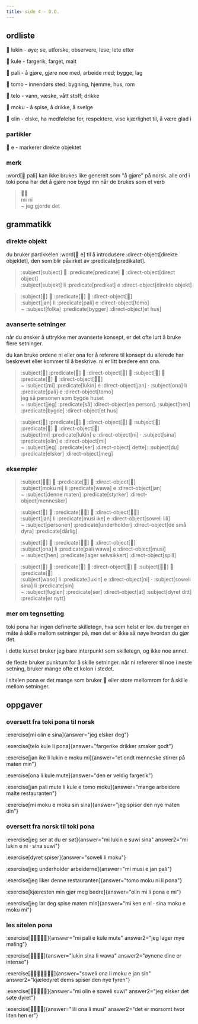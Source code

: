 ```yaml
---
title: side 4 - D.O.
---
```


## ordliste

󱤮 lukin - øye; se, utforske, observere, lese; lete etter

󱤞 kule - fargerik, farget, malt

󱥉 pali - å gjøre, gjøre noe med, arbeide med; bygge, lag

󱥭 tomo - innendørs sted; bygning, hjemme, hus, rom

󱥪 telo - vann, væske, vått stoff; drikke

󱤶 moku - å spise, å drikke, å svelge

󱥅 olin - elske, ha medfølelse for, respektere, vise kjærlighet til, å være glad i

### partikler

󱤉 e - markerer direkte objektet

### merk
 :word[󱥉 pali] kan ikke brukes like generelt som "å gjøre" på norsk. alle ord i toki pona har det å gjøre noe bygd inn når de brukes som et verb 

> 󱤴󱥁 \
> mi ni \
> ~ jeg gjorde det

## grammatikk
### direkte objekt

du bruker partikkelen :word[󱤉 e] til å introdusere :direct-object[direkte objektet], den som blir påvirket av :predicate[predikatet].

> :subject[subject] 󱤧 :predicate[predicate] 󱤉 :direct-object[direct object] \
> :subject[subjekt] li :predicate[predikat] e :direct-object[direkte objekt]

> :subject[󱤑] 󱤧 :predicate[󱥉] 󱤉 :direct-object[󱥭] \
> :subject[jan] li :predicate[pali] e :direct-object[tomo] \
> ~ :subject[folka] :predicate[bygger] :direct-object[et hus]

### avanserte setninger

når du ønsker å uttrykke mer avanserte konsept, er det ofte lurt å bruke flere setninger.

du kan bruke ordene ni eller ona for å referere til konsept du allerede har beskrevet eller kommer til å beskrive. ni er litt bredere enn ona. 

> :subject[󱤴] :predicate[󱤮] 󱤉 :direct-object[󱤑] 󱦜 :subject[󱥆] 󱤧 :predicate[󱥉] 󱤉 :direct-object[󱥭󱤴] \
> ~ :subject[mi] :predicate[lukin] e :direct-object[jan] · :subject[ona] li :predicate[pali] e :direct-object[tomo] \
> jeg så personen som bygde huset \
> ~ :subject[jeg] :predicate[så] :direct-object[en person]. :subject[hen] :predicate[bygde] :direct-object[et hus]

> :subject[󱤴] :predicate[󱤮] 󱤉 :direct-object[󱥁] 󱦜 :subject[󱥞] :predicate[󱥅] 󱤉 :direct-object[󱤴] \
> :subject[mi] :predicate[lukin] e :direct-object[ni] · :subject[sina] :predicate[olin] e :direct-object[mi] \
> ~ :subject[jeg] :predicate[ser] :direct-object[ dette]: :subject[du] :predicate[elsker] :direct-object[meg]

### eksempler

> :subject[󱤶󱥁] 󱤧 :predicate[󱥵] 󱤉 :direct-object[󱤑] \
> :subject[moku ni] li :predicate[wawa] e :direct-object[jan] \
> ~ :subject[denne maten] :predicate[styrker] :direct-object[mennesker]

> :subject[󱤑] 󱤧 :predicate[󱤻󱤍] 󱤉 :direct-object[󱥢󱤨] \
> :subject[jan] li :predicate[musi ike] e :direct-object[soweli lili] \
> ~ :subject[personen] :predicate[underholder] :direct-object[de små dyra] :predicate[dårlig]

> :subject[󱥆] 󱤧 :predicate[󱥉󱥵] 󱤉 :direct-object[󱤻] \
> :subject[ona] li :predicate[pali wawa] e :direct-object[musi] \
> ~ :subject[hen] :predicate[lager selvsikkert] :direct-object[spill]

> :subject[󱥴] 󱤧 :predicate[󱤮] 󱤉 :direct-object[󱥁] 󱦜 :subject[󱥢󱥞] 󱤧 :predicate[󱥝] \
> :subject[waso] li :predicate[lukin] e :direct-object[ni] · :subject[soweli sina] li :predicate[sin] \
> ~ :subject[fuglen] :predicate[ser] :direct-object[at] :subject[dyret ditt] :predicate[er nytt]

### mer om tegnsetting

toki pona har ingen definerte skilletegn, hva som helst er lov. du trenger en måte å skille mellom setninger på, men det er ikke så nøye hvordan du gjør det.

i dette kurset bruker jeg bare interpunkt som skilletegn, og ikke noe annet.

de fleste bruker punktum for å skille setninger. når ni refererer til noe i neste setning, bruker mange ofte et kolon i stedet.

i sitelen pona er det mange som bruker 󱦜 eller store mellomrom for å skille mellom setninger.

## oppgaver
### oversett fra toki pona til norsk
:exercise[mi olin e sina]{answer="jeg elsker deg"}

:exercise[telo kule li pona]{answer="fargerike drikker smaker godt"}

:exercise[jan ike li lukin e moku mi]{answer="et ondt menneske stirrer på maten min"}

:exercise[ona li kule mute]{answer="den er veldig fargerik"}

:exercise[jan pali mute li kule e tomo moku]{answer="mange arbeidere malte restauranten"}

:exercise[mi moku e moku sin sina]{answer="jeg spiser den nye maten din"}

### oversett fra norsk til toki pona 
:exercise[jeg ser at du er søt]{answer="mi lukin e suwi sina" answer2="mi lukin e ni · sina suwi"}

:exercise[dyret spiser]{answer="soweli li moku"}

:exercise[jeg underholder arbeiderne]{answer="mi musi e jan pali"}

:exercise[jeg liker denne restauranten]{answer="tomo moku ni li pona"}

:exercise[kjæresten min gjør meg bedre]{answer="olin mi li pona e mi"}

:exercise[jeg lar deg spise maten min]{answer="mi ken e ni · sina moku e moku mi"}

### les sitelen pona
:exercise[󱤴󱥉󱤉󱤞󱤼]{answer="mi pali e kule mute" answer2="jeg lager mye maling"}

:exercise[󱤮󱥞󱤧󱥵]{answer="lukin sina li wawa" answer2="øynene dine er intense"}

:exercise[󱥢󱥆󱤧󱤶󱤉󱤑󱥝]{answer="soweli ona li moku e jan sin" answer2="kjæledyret dems spiser den nye fyren"}

:exercise[󱤴󱥅󱤉󱥢󱥦]{answer="mi olin e soweli suwi" answer2="jeg elsker det søte dyret"}

:exercise[󱤨󱥆󱤧󱤻]{answer="lili ona li musi" answer2="det er morsomt hvor liten hen er"}